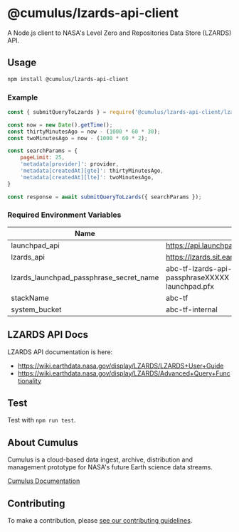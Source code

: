 # @cumulus/lzards-api-client

A Node.js client to NASA's Level Zero and Repositories Data Store (LZARDS) API.

## Usage

```bash
npm install @cumulus/lzards-api-client
```

### Example

```javascript
const { submitQueryToLzards } = require('@cumulus/lzards-api-client/lzards');

const now = new Date().getTime();
const thirtyMinutesAgo = now - (1000 * 60 * 30);
const twoMinutesAgo = now - (1000 * 60 * 2);

const searchParams = {
    pageLimit: 25,
    'metadata[provider]': provider,
    'metadata[createdAt][gte]': thirtyMinutesAgo,
    'metadata[createdAt][lte]': twoMinutesAgo,
}

const response = await submitQueryToLzards({ searchParams });
```

### Required Environment Variables
| Name | Example |
| ---- | ------- |
| launchpad_api | https://api.launchpad.nasa.gov/icam/api/sm/v1 |
| lzards_api | https://lzards.sit.earthdata.nasa.gov/api/backups |
| lzards_launchpad_passphrase_secret_name |abc-tf-lzards-api-client-test-launchpad-passphraseXXXXX lzards_launchpad_certificate launchpad.pfx |
| stackName | abc-tf |
| system_bucket | abc-tf-internal |
## LZARDS API Docs

LZARDS API documentation is here:

- <https://wiki.earthdata.nasa.gov/display/LZARDS/LZARDS+User+Guide>
- <https://wiki.earthdata.nasa.gov/display/LZARDS/Advanced+Query+Functionality>

## Test

Test with `npm run test`.

## About Cumulus

Cumulus is a cloud-based data ingest, archive, distribution and management prototype for NASA's future Earth science data streams.

[Cumulus Documentation](https://nasa.github.io/cumulus)

## Contributing

To make a contribution, please [see our contributing guidelines](https://github.com/nasa/cumulus/blob/master/CONTRIBUTING.md).

